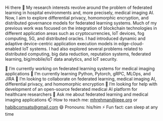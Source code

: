 Hi there 👋
My research interests revolve around the problem of federated learning in hospital environments and, more precisely, medical imaging AI. Now, I aim to explore differential privacy, homomorphic encryption, and distributed governance models for federated learning systems. Much of my previous work was focused on the integration of blockchain technologies in different application areas such as cryptocurrencies, IoT devices, fog computing, 5G, and distributed oracles. I had introduced dynamic and adaptive device-centric application execution models in edge-cloud-enabled IoT systems. I had also explored several problems related to distributed computing, big data reduction, reputation systems, federated learning, big/mobile/IoT data analytics, and IoT security.

🔭 I’m currently working on federated learning systems for medical imaging applications
🌱 I’m currently learning Python, Pytorch, gRPC, MLOps, and JIRA
👯 I’m looking to collaborate on federated learning, medical imaging AI, differential privacy, and homomorphic encryption
🤔 I’m looking for help with development of an open-source federated medical AI platform for healthcare researchers
💬 Ask me about federated learning and medical imaging applications
📫 How to reach me: mhrehman@ieee.org or habibcomsats@gmail.com
😄 Pronouns: his/him
⚡ Fun fact: can sleep at any time
<!---
mhrehman17/mhrehman17 is a ✨ special ✨ repository because its `README.md` (this file) appears on your GitHub profile.
You can click the Preview link to take a look at your changes.
--->
